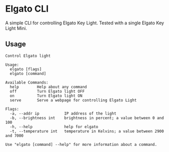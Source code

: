 # Elgato CLI

A simple CLI for controlling Elgato Key Light.
Tested with a single Elgato Key Light Mini.

## Usage
```
Control Elgato light

Usage:
  elgato [flags]
  elgato [command]

Available Commands:
  help        Help about any command
  off         Turn Elgato light OFF
  on          Turn Elgato light ON
  serve       Serve a webpage for controlling Elgato Light

Flags:
  -a, --addr ip           IP address of the light
  -b, --brightness int    brightness in percent; a value between 0 and 100
  -h, --help              help for elgato
  -t, --temperature int   temperature in Kelvins; a value between 2900 and 7000

Use "elgato [command] --help" for more information about a command.
```
